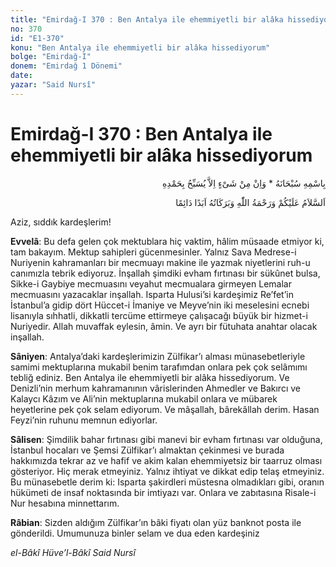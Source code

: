 ```yaml
---
title: "Emirdağ-I 370 : Ben Antalya ile ehemmiyetli bir alâka hissediyorum"
no: 370
id: "E1-370"
konu: "Ben Antalya ile ehemmiyetli bir alâka hissediyorum"
bolge: "Emirdağ-I"
donem: "Emirdağ 1 Dönemi"
date: 
yazar: "Said Nursî"
---
```


# Emirdağ-I 370 : Ben Antalya ile ehemmiyetli bir alâka hissediyorum

<p class="arabic" dir="rtl" title="Meal: “Subhân Allah’ın adıyla” * “Hiçbir şey yoktur ki O'nu hamd ile tesbih etmesin” [İsrâ 17:44]">بِاسْمِهِ سُبْحَانَهُ * وَاِنْ مِنْ شَىْءٍ اِلاَّ يُسَبِّحُ بِحَمْدِهِ</p>

<p class="arabic" dir="rtl" title="Meal: “Allah’ın selâmı, rahmeti ve bereketleri, ebedî ve dâimî olarak üzerinize olsun.”">اَلسَّلاَمُ عَلَيْكُمْ وَرَحْمَةُ اللّٰهِ وَبَرَكَاتُهُ اَبَدًا دَائِمًا</p>

Aziz, sıddık kardeşlerim!

**Evvelâ**: Bu defa gelen çok mektublara hiç vaktim, hâlim müsaade etmiyor ki, tam bakayım. Mektup sahipleri gücenmesinler. Yalnız Sava Medrese-i Nuriyenin kahramanları bir mecmuayı makine ile yazmak niyetlerini ruh-u canımızla tebrik ediyoruz. İnşallah şimdiki evham fırtınası bir sükûnet bulsa, Sikke-i Gaybiye mecmuasını veyahut mecmualara girmeyen Lemalar mecmuasını yazacaklar inşallah. Isparta Hulusi’si kardeşimiz Re’fet’in İstanbul’a gidip dört Hüccet-i İmaniye ve Meyve’nin iki meselesini ecnebi lisanıyla sıhhatli, dikkatli tercüme ettirmeye çalışacağı büyük bir hizmet-i Nuriyedir. Allah muvaffak eylesin, âmin. Ve ayrı bir fütuhata anahtar olacak inşallah.

**Sâniyen**: Antalya’daki kardeşlerimizin Zülfikar’ı alması münasebetleriyle samimi mektuplarına mukabil benim tarafımdan onlara pek çok selâmımı tebliğ ediniz. Ben Antalya ile ehemmiyetli bir alâka hissediyorum. Ve Denizli’nin merhum kahramanının vârislerinden Ahmedler ve Bakırcı ve Kalaycı Kâzım ve Ali’nin mektuplarına mukabil onlara ve mübarek heyetlerine pek çok selam ediyorum. Ve mâşallah, bârekâllah derim. Hasan Feyzi’nin ruhunu memnun ediyorlar.

**Sâlisen**: Şimdilik bahar fırtınası gibi manevi bir evham fırtınası var olduğuna, İstanbul hocaları ve Şemsi Zülfikar’ı almaktan çekinmesi ve burada hakkımızda tekrar az ve hafif ve akim kalan ehemmiyetsiz bir taarruz olması gösteriyor. Hiç merak etmeyiniz. Yalnız ihtiyat ve dikkat edip telaş etmeyiniz. Bu münasebetle derim ki: Isparta şakirdleri müstesna olmadıkları gibi, oranın hükümeti de insaf noktasında bir imtiyazı var. Onlara ve zabıtasına Risale-i Nur hesabına minnettarım.

**Râbian**: Sizden aldığım Zülfikar’ın bâki fiyatı olan yüz banknot posta ile gönderildi. Umumunuza binler selam ve dua eden kardeşiniz

*el-Bâkî Hüve’l-Bâkî*
*Said Nursî*

